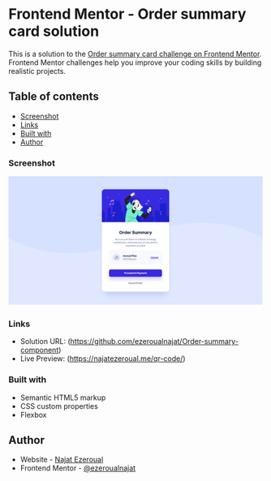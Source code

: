 # Frontend Mentor - Order summary card solution

This is a solution to the [Order summary card challenge on Frontend Mentor](https://www.frontendmentor.io/challenges/order-summary-component-QlPmajDUj). Frontend Mentor challenges help you improve your coding skills by building realistic projects. 

## Table of contents

  - [Screenshot](#screenshot)
  - [Links](#links)
  - [Built with](#built-with)
  - [Author](#author)


### Screenshot

![](./Screenshot.png)

### Links

- Solution URL: (https://github.com/ezeroualnajat/Order-summary-component)
- Live Preview: (https://najatezeroual.me/qr-code/)

### Built with

- Semantic HTML5 markup
- CSS custom properties
- Flexbox

## Author

- Website - [Najat Ezeroual](https://najatezeroual.me)
- Frontend Mentor - [@ezeroualnajat](https://www.frontendmentor.io/profile/ezeroualnajat)